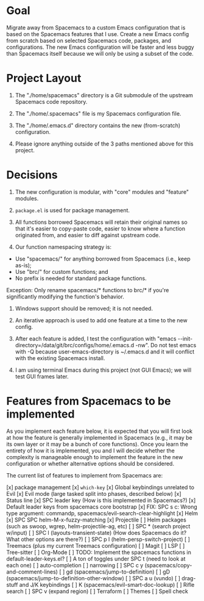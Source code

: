 # Goal

Migrate away from Spacemacs to a custom Emacs configuration that is based on the Spacemacs features that I use. Create a new Emacs config from scratch based on selected Spacemacs code, packages, and configurations. The new Emacs configuration will be faster and less buggy than Spacemacs itself because we will only be using a subset of the code.

# Project Layout

1. The "./home/spacemacs" directory is a Git submodule of the upstream Spacemacs code repository.

1. The "./home/.spacemacs" file is my Spacemacs configuration file.

1. The "./home/.emacs.d" directory contains the new (from-scratch) configuration.

1. Please ignore anything outside of the 3 paths mentioned above for this project.

# Decisions

1. The new configuration is modular, with "core" modules and "feature" modules.

1. `package.el` is used for package management.

1. All functions borrowed Spacemacs will retain their original names so that it's easier to copy-paste code, easier to know where a function originated from, and easier to diff against upstream code.

1. Our function namespacing strategy is:
  - Use "spacemacs/" for anything borrowed from Spacemacs (i.e., keep as-is);
  - Use "brc/" for custom functions; and
  - No prefix is needed for standard package functions.

  Exception: Only rename spacemacs/* functions to brc/* if you're significantly modifying the function's behavior.

1. Windows support should be removed; it is not needed.

1. An iterative approach is used to add one feature at a time to the new config.

1. After each feature is added, I test the configuration with "emacs --init-directory=/data/git/brc/configs/home/.emacs.d -nw". Do not test emacs with -Q because user-emacs-directory is ~/.emacs.d and it will conflict with the existing Spacemacs install.

1.  I am using terminal Emacs during this project (not GUI Emacs); we will test GUI frames later.

# Features from Spacemacs to be implemented

As you implement each feature below, it is expected that you will first look at how the feature is generally implemented in Spacemacs (e.g., it may be its own layer or it may be a bunch of core functions). Once you learn the entirety of how it is implemented, you and I will decide whether the complexity is manageable enough to implement the feature in the new configuration or whether alternative options should be considered.

The current list of features to implement from Spacemacs are:

[x] package management
[x] `which-key`
[x] Global keybindings unrelated to Evil
[x] Evil mode (large tasked split into phases, described below)
[x] Status line
[x] SPC leader key (How is this implemented in Spacemacs?)
[x] Default leader keys from spacemacs core bootstrap
[x] FIX: SPC s c: Wrong type argument: commandp, spacemacs/evil-search-clear-highlight
[x] Helm
[x] SPC SPC helm-M-x-fuzzy-matching
[x] Projectile
[ ] Helm packages (such as swoop, wgrep, helm-projectile-ag, etc)
[ ] SPC * (search project w/input)
[ ] SPC l (layouts-transient-state) (How does Spacemacs do it? What other options are there?)
[ ] SPC p l (helm-persp-switch-project)
[ ] Treemacs (plus my current Treemacs configuration)
[ ] Magit
[ ] LSP
[ ] Tree-sitter
[ ] Org-Mode
[ ] TODO: Implement the spacemacs functions in default-leader-keys.el?
[ ] A ton of toggles under SPC t (need to look at each one)
[ ] auto-completion
[ ] narrowing
[ ] SPC c y (spacemacs/copy-and-comment-lines)
[ ] gd (spacemacs/jump-to-definition)
[ ] gD (spacemacs/jump-to-definition-other-window)
[ ] SPC a u (vundo)
[ ] drag-stuff and J/K keybindings
[ ] K (spacemacs/evil-smart-doc-lookup)
[ ] Rifle search
[ ] SPC v (expand region)
[ ] Terraform
[ ] Themes
[ ] Spell check
